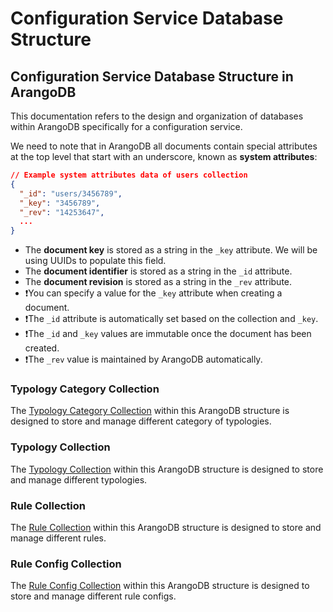 # Configuration Service Database Structure

## Configuration Service Database Structure in ArangoDB

This documentation refers to the design and organization of databases within ArangoDB specifically for a configuration service.

We need to note that in ArangoDB all documents contain special attributes at the top level that start with an underscore, known as **system attributes**:

```json
// Example system attributes data of users collection
{
  "_id": "users/3456789",
  "_key": "3456789",
  "_rev": "14253647",
  ...
}
```

- The **document key** is stored as a string in the `_key` attribute. We will be using UUIDs to populate this field.
- The **document identifier** is stored as a string in the `_id` attribute.
- The **document revision** is stored as a string in the `_rev` attribute.
- ❗You can specify a value for the `_key` attribute when creating a document.
- ❗The `_id` attribute is automatically set based on the collection and `_key`.
- ❗The `_id` and `_key` values are immutable once the document has been created.
- ❗The `_rev` value is maintained by ArangoDB automatically.

### Typology Category Collection

The [Typology Category Collection](./02-typology-category-collection.md) within this ArangoDB structure is designed to store and manage different category of typologies.

### Typology Collection

The [Typology Collection](./03-typology-collection.md) within this ArangoDB structure is designed to store and manage different typologies.

### Rule Collection

The [Rule Collection](./05-rule-collection.md) within this ArangoDB structure is designed to store and manage different rules.

### Rule Config Collection

The [Rule Config Collection](./06-rule-config-collection.md) within this ArangoDB structure is designed to store and manage different rule configs.
